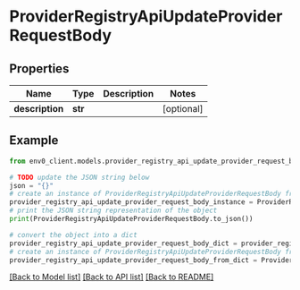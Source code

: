 # ProviderRegistryApiUpdateProviderRequestBody


## Properties

Name | Type | Description | Notes
------------ | ------------- | ------------- | -------------
**description** | **str** |  | [optional] 

## Example

```python
from env0_client.models.provider_registry_api_update_provider_request_body import ProviderRegistryApiUpdateProviderRequestBody

# TODO update the JSON string below
json = "{}"
# create an instance of ProviderRegistryApiUpdateProviderRequestBody from a JSON string
provider_registry_api_update_provider_request_body_instance = ProviderRegistryApiUpdateProviderRequestBody.from_json(json)
# print the JSON string representation of the object
print(ProviderRegistryApiUpdateProviderRequestBody.to_json())

# convert the object into a dict
provider_registry_api_update_provider_request_body_dict = provider_registry_api_update_provider_request_body_instance.to_dict()
# create an instance of ProviderRegistryApiUpdateProviderRequestBody from a dict
provider_registry_api_update_provider_request_body_from_dict = ProviderRegistryApiUpdateProviderRequestBody.from_dict(provider_registry_api_update_provider_request_body_dict)
```
[[Back to Model list]](../README.md#documentation-for-models) [[Back to API list]](../README.md#documentation-for-api-endpoints) [[Back to README]](../README.md)


